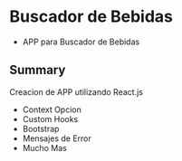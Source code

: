 # Buscador de Bebidas
- APP para Buscador de Bebidas

## Summary
Creacion de APP utilizando React.js
- Context Opcion
- Custom Hooks
- Bootstrap
- Mensajes de Error
- Mucho Mas

